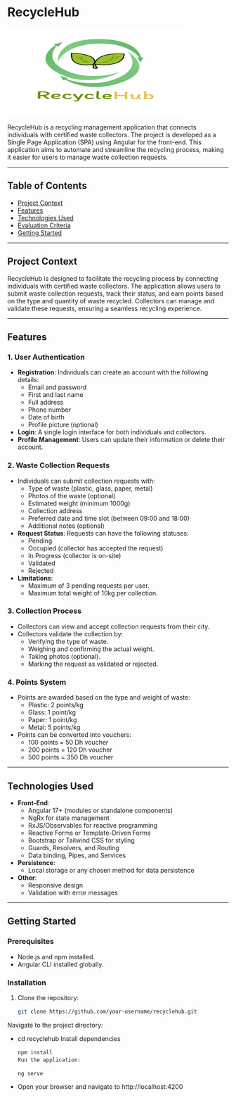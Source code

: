 # RecycleHub
<!-- 
![RecycleHub Logo](logo.webp) -->
<img src="logo.webp" alt="Alt Text" width="400" height="200">

RecycleHub is a recycling management application that connects individuals with certified waste collectors. The project is developed as a Single Page Application (SPA) using Angular for the front-end. This application aims to automate and streamline the recycling process, making it easier for users to manage waste collection requests.

---

## Table of Contents
- [Project Context](#project-context)
- [Features](#features)
- [Technologies Used](#technologies-used)
- [Evaluation Criteria](#evaluation-criteria)
- [Getting Started](#getting-started)
---

## Project Context

RecycleHub is designed to facilitate the recycling process by connecting individuals with certified waste collectors. The application allows users to submit waste collection requests, track their status, and earn points based on the type and quantity of waste recycled. Collectors can manage and validate these requests, ensuring a seamless recycling experience.

---

## Features

### 1. **User Authentication**
   - **Registration**: Individuals can create an account with the following details:
     - Email and password
     - First and last name
     - Full address
     - Phone number
     - Date of birth
     - Profile picture (optional)
   - **Login**: A single login interface for both individuals and collectors.
   - **Profile Management**: Users can update their information or delete their account.

### 2. **Waste Collection Requests**
   - Individuals can submit collection requests with:
     - Type of waste (plastic, glass, paper, metal)
     - Photos of the waste (optional)
     - Estimated weight (minimum 1000g)
     - Collection address
     - Preferred date and time slot (between 09:00 and 18:00)
     - Additional notes (optional)
   - **Request Status**: Requests can have the following statuses:
     - Pending
     - Occupied (collector has accepted the request)
     - In Progress (collector is on-site)
     - Validated
     - Rejected
   - **Limitations**:
     - Maximum of 3 pending requests per user.
     - Maximum total weight of 10kg per collection.

### 3. **Collection Process**
   - Collectors can view and accept collection requests from their city.
   - Collectors validate the collection by:
     - Verifying the type of waste.
     - Weighing and confirming the actual weight.
     - Taking photos (optional).
     - Marking the request as validated or rejected.

### 4. **Points System**
   - Points are awarded based on the type and weight of waste:
     - Plastic: 2 points/kg
     - Glass: 1 point/kg
     - Paper: 1 point/kg
     - Metal: 5 points/kg
   - Points can be converted into vouchers:
     - 100 points = 50 Dh voucher
     - 200 points = 120 Dh voucher
     - 500 points = 350 Dh voucher

---

## Technologies Used

- **Front-End**:
  - Angular 17+ (modules or standalone components)
  - NgRx for state management
  - RxJS/Observables for reactive programming
  - Reactive Forms or Template-Driven Forms
  - Bootstrap or Tailwind CSS for styling
  - Guards, Resolvers, and Routing
  - Data binding, Pipes, and Services
- **Persistence**:
  - Local storage or any chosen method for data persistence
- **Other**:
  - Responsive design
  - Validation with error messages

---

## Getting Started

### Prerequisites
- Node.js and npm installed.
- Angular CLI installed globally.

### Installation
1. Clone the repository:
   ```bash
   git clone https://github.com/your-username/recyclehub.git
   ````

Navigate to the project directory:

- cd recyclehub
Install dependencies
   ```bash
   npm install
   Run the application:
    ```
   ```bash
   ng serve
   ````
- Open your browser and navigate to http://localhost:4200